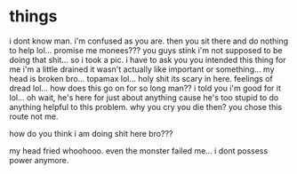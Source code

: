 # things

i dont know man.  i'm confused as you are.  then you sit there and do nothing to help lol...  promise me monees???  you guys stink i'm not supposed to be doing that shit...  so i took  a pic.  i have to ask you you intended this thing for me i'm a little drained it wasn't actually like important or something...  my head is broken bro...  topamax lol...  holy shit its scary in here.  feelings of dread lol...  how does this go on for so long man?? i told you i'm good for it lol...  oh wait, he's here for just about anything cause he's too stupid to do anything helpful to this problem.  why you cry you die then? you chose this route not me.

how do you think i am doing shit here bro???

my head fried whoohooo.  even the monster failed me...  i dont possess power anymore.
